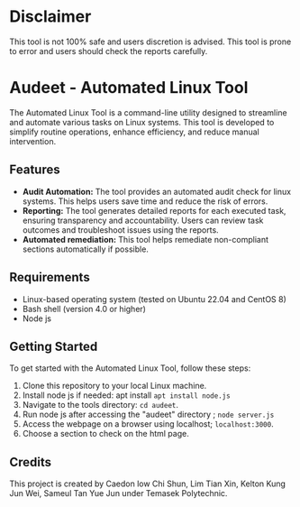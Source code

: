 # Disclaimer
This tool is not 100% safe and users discretion is advised.
This tool is prone to error and users should check the reports carefully.

# Audeet - Automated Linux Tool

The Automated Linux Tool is a command-line utility designed to streamline and automate various tasks on Linux systems. This tool is developed to simplify routine operations, enhance efficiency, and reduce manual intervention.

## Features

- **Audit Automation:** The tool provides an automated audit check for linux systems. This helps users save time and reduce the risk of errors.
- **Reporting:** The tool generates detailed reports for each executed task, ensuring transparency and accountability. Users can review task outcomes and troubleshoot issues using the reports.
- **Automated remediation:** This tool helps remediate non-compliant sections automatically if possible.

## Requirements

- Linux-based operating system (tested on Ubuntu 22.04 and CentOS 8)
- Bash shell (version 4.0 or higher)
- Node js
  
## Getting Started

To get started with the Automated Linux Tool, follow these steps:

1. Clone this repository to your local Linux machine.
2. Install node js if needed: apt install `apt install node.js`
3. Navigate to the tools directory: `cd audeet`.
4. Run node js after accessing the "audeet" directory ; `node server.js` 
5. Access the webpage on a browser using localhost; `localhost:3000`.
6. Choose a section to check on the html page.

## Credits

This project is created by Caedon low Chi Shun, Lim Tian Xin, Kelton Kung Jun Wei, Sameul Tan Yue Jun under Temasek Polytechnic.
